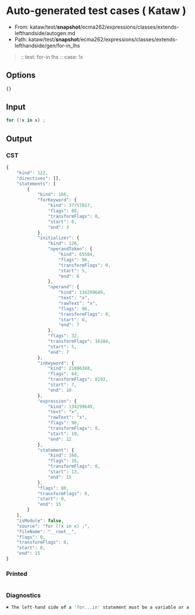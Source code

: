 # Auto-generated test cases ( Kataw )
- From: kataw/test/__snapshot__/ecma262/expressions/classes/extends-lefthandside/autogen.md
- Path: kataw/test/__snapshot__/ecma262/expressions/classes/extends-lefthandside/gen/for-in_lhs
> :: test: for-in lhs
> :: case: !x
## Options

`````js
{}
`````
## Input

`````js
for (!x in x) ;
`````
## Output

### CST

```javascript
{
    "kind": 122,
    "directives": [],
    "statements": [
        {
            "kind": 166,
            "forKeyword": {
                "kind": 37757017,
                "flags": 80,
                "transformFlags": 0,
                "start": 0,
                "end": 3
            },
            "initializer": {
                "kind": 126,
                "operandToken": {
                    "kind": 65584,
                    "flags": 96,
                    "transformFlags": 0,
                    "start": 5,
                    "end": 6
                },
                "operand": {
                    "kind": 134299649,
                    "text": "x",
                    "rawText": "x",
                    "flags": 96,
                    "transformFlags": 0,
                    "start": 6,
                    "end": 7
                },
                "flags": 32,
                "transformFlags": 16384,
                "start": 5,
                "end": 7
            },
            "inKeyword": {
                "kind": 21006388,
                "flags": 64,
                "transformFlags": 8192,
                "start": 7,
                "end": 10
            },
            "expression": {
                "kind": 134299649,
                "text": "x",
                "rawText": "x",
                "flags": 96,
                "transformFlags": 0,
                "start": 10,
                "end": 12
            },
            "statement": {
                "kind": 168,
                "flags": 16,
                "transformFlags": 0,
                "start": 13,
                "end": 15
            },
            "flags": 80,
            "transformFlags": 0,
            "start": 0,
            "end": 15
        }
    ],
    "isModule": false,
    "source": "for (!x in x) ;",
    "fileName": "__root__",
    "flags": 0,
    "transformFlags": 0,
    "start": 0,
    "end": 15
}
```

### Printed

```javascript

```

### Diagnostics

```javascript
✖ The left-hand side of a 'for...in' statement must be a variable or a property access. - start: 10, end: 12

```

